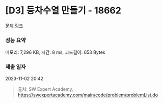 # [D3] 등차수열 만들기 - 18662 

[문제 링크](https://swexpertacademy.com/main/code/problem/problemDetail.do?contestProbId=AYo-e9EKmGoDFAQI) 

### 성능 요약

메모리: 7,296 KB, 시간: 8 ms, 코드길이: 653 Bytes

### 제출 일자

2023-11-02 20:42



> 출처: SW Expert Academy, https://swexpertacademy.com/main/code/problem/problemList.do
